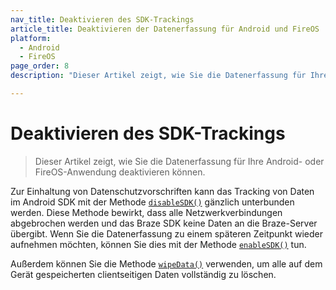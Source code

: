 ```yaml
---
nav_title: Deaktivieren des SDK-Trackings
article_title: Deaktivieren der Datenerfassung für Android und FireOS
platform: 
  - Android
  - FireOS
page_order: 8
description: "Dieser Artikel zeigt, wie Sie die Datenerfassung für Ihre Android- oder FireOS-Anwendung deaktivieren können."

---
```


# Deaktivieren des SDK-Trackings

> Dieser Artikel zeigt, wie Sie die Datenerfassung für Ihre Android- oder FireOS-Anwendung deaktivieren können.

Zur Einhaltung von Datenschutzvorschriften kann das Tracking von Daten im Android SDK mit der Methode [`disableSDK()`](https://braze-inc.github.io/braze-android-sdk/kdoc/braze-android-sdk/com.braze/-braze/-companion/disable-sdk.html) gänzlich unterbunden werden. Diese Methode bewirkt, dass alle Netzwerkverbindungen abgebrochen werden und das Braze SDK keine Daten an die Braze-Server übergibt. Wenn Sie die Datenerfassung zu einem späteren Zeitpunkt wieder aufnehmen möchten, können Sie dies mit der Methode [`enableSDK()`](https://braze-inc.github.io/braze-android-sdk/kdoc/braze-android-sdk/com.braze/-braze/-companion/enable-sdk.html) tun.

Außerdem können Sie die Methode [`wipeData()`](https://braze-inc.github.io/braze-android-sdk/kdoc/braze-android-sdk/com.braze/-braze/-companion/wipe-data.html) verwenden, um alle auf dem Gerät gespeicherten clientseitigen Daten vollständig zu löschen.

